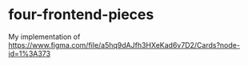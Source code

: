 # four-frontend-pieces
My implementation of https://www.figma.com/file/a5hq9dAJfh3HXeKad6v7D2/Cards?node-id=1%3A373
